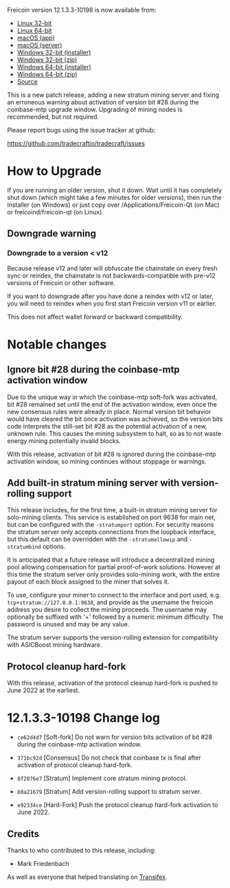 Freicoin version 12.1.3.3-10198 is now available from:

  * [Linux 32-bit](https://s3.amazonaws.com/in.freico.stable/freicoin-v12.1.3.3-10198-linux32.tar.gz)
  * [Linux 64-bit](https://s3.amazonaws.com/in.freico.stable/freicoin-v12.1.3.3-10198-linux64.tar.gz)
  * [macOS (app)](https://s3.amazonaws.com/in.freico.stable/freicoin-v12.1.3.3-10198-osx.dmg)
  * [macOS (server)](https://s3.amazonaws.com/in.freico.stable/freicoin-v12.1.3.3-10198-osx64.tar.gz)
  * [Windows 32-bit (installer)](https://s3.amazonaws.com/in.freico.stable/freicoin-v12.1.3.3-10198-win32-setup.exe)
  * [Windows 32-bit (zip)](https://s3.amazonaws.com/in.freico.stable/freicoin-v12.1.3.3-10198-win32.zip)
  * [Windows 64-bit (installer)](https://s3.amazonaws.com/in.freico.stable/freicoin-v12.1.3.3-10198-win64-setup.exe)
  * [Windows 64-bit (zip)](https://s3.amazonaws.com/in.freico.stable/freicoin-v12.1.3.3-10198-win64.zip)
  * [Source](https://github.com/tradecraftio/tradecraft/archive/v12.1.3.3-10198.zip)

This is a new patch release, adding a new stratum mining server and
fixing an erroneous warning about activation of version bit #28 during
the coinbase-mtp upgrade window.  Upgrading of mining nodes is
recommended, but not required.

Please report bugs using the issue tracker at github:

  https://github.com/tradecraftio/tradecraft/issues

How to Upgrade
==============

If you are running an older version, shut it down. Wait until it has
completely shut down (which might take a few minutes for older
versions), then run the installer (on Windows) or just copy over
/Applications/Freicoin-Qt (on Mac) or freicoind/freicoin-qt (on
Linux).

Downgrade warning
-----------------

### Downgrade to a version < v12

Because release v12 and later will obfuscate the chainstate on every
fresh sync or reindex, the chainstate is not backwards-compatible with
pre-v12 versions of Freicoin or other software.

If you want to downgrade after you have done a reindex with v12 or
later, you will need to reindex when you first start Freicoin version
v11 or earlier.

This does not affect wallet forward or backward compatibility.

Notable changes
===============

Ignore bit #28 during the coinbase-mtp activation window
--------------------------------------------------------

Due to the unique way in which the coinbase-mtp soft-fork was
activated, bit #28 remained set until the end of the activation
window, even once the new consensus rules were already in place.
Normal version bit behavior would have cleared the bit once activation
was achieved, so the version bits code interprets the still-set bit
#28 as the potential activation of a new, unknown rule.  This causes
the mining subsystem to halt, so as to not waste energy mining
potentially invalid blocks.

With this release, activation of bit #28 is ignored during the
coinbase-mtp activation window, so mining continues without stoppage
or warnings.

Add built-in stratum mining server with version-rolling support
---------------------------------------------------------------

This release includes, for the first time, a built-in stratum mining
server for solo-mining clients.  This service is established on port
9638 for main net, but can be configured with the `-stratumport`
option.  For security reasons the stratum server only accepts
connections from the loopback interface, but this default can be
overridden with the `-stratumallowip` and `-stratumbind` options.

It is anticipated that a future release will introduce a decentralized
mining pool allowing compensation for partial proof-of-work solutions.
However at this time the stratum server only provides solo-mining
work, with the entire payout of each block assigned to the miner that
solves it.

To use, configure your miner to connect to the interface and port
used, e.g. `tcp+stratum://127.0.0.1:9638`, and provide as the username
the freicoin address you desire to collect the mining proceeds.  The
username may optionally be suffixed with '+' followed by a numeric
minimum difficulty.  The password is unused and may be any value.

The stratum server supports the version-rolling extension for
compatibility with ASICBoost mining hardware.

Protocol cleanup hard-fork
--------------------------

With this release, activation of the protocol cleanup hard-fork is
pushed to June 2022 at the earliest.

12.1.3.3-10198 Change log
=========================

  * `ce62d4d7` [Soft-fork]
    Do not warn for version bits activation of bit #28 during the
    coinbase-mtp activation window.

  * `371bc92d` [Consensus]
    Do not check that coinbase tx is final after activation of
    protocol cleanup hard-fork.

  * `8f2076e7` [Stratum]
    Implement core stratum mining protocol.

  * `b8a21679` [Stratum]
    Add version-rolling support to stratum server.

  * `e92334ce` [Hard-Fork]
    Push the protocol cleanup hard-fork activation to June 2022.

Credits
--------

Thanks to who contributed to this release, including:

- Mark Friedenbach

As well as everyone that helped translating on [Transifex](https://www.transifex.com/tradecraft/freicoin-1/).
